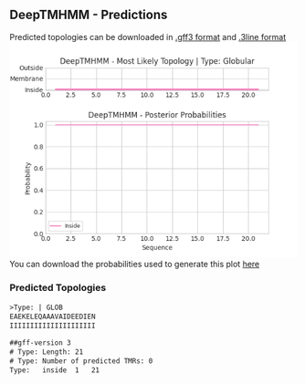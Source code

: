 ## DeepTMHMM - Predictions
Predicted topologies can be downloaded in [.gff3 format](TMRs.gff3) and [.3line format](predicted_topologies.3line)
![picture](plot.png)
You can download the probabilities used to generate this plot [here](Type:_probs.csv)
### Predicted Topologies
```
>Type: | GLOB
EAEKELEQAAAVAIDEEDIEN
IIIIIIIIIIIIIIIIIIIII

```


```
##gff-version 3
# Type: Length: 21
# Type: Number of predicted TMRs: 0
Type:	inside	1	21				

```
